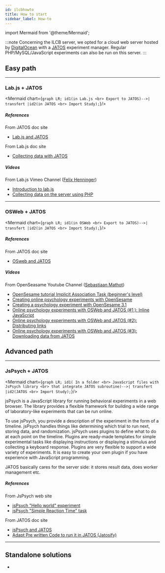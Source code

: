 ```yaml
---
id: ilcbhowto
title: How to start
sidebar_label: How-to
---
```

import Mermaid from '@theme/Mermaid';


:::note
Concerning the ILCB server, we opted for a cloud web server hosted by [DigitalOcean](https://www.digitalocean.com) with a [JATOS](http://www.jatos.org) experiment manager. Regular PHP/MySQL/JavaScript experiments can also be run on this server.
:::






## Easy path

---

### Lab.js + JATOS

<Mermaid chart={`
	graph LR;
	    id1(in Lab.js <br> Export to JATOS)-->| transfert |id2(in JATOS <br> Import Study);
`}/>


##### References

From JATOS doc site
- [Lab.js and JATOS](http://www.jatos.org/labjs-and-JATOS.html)

From Lab.js doc site
- [Collecting data with JATOS](https://labjs.readthedocs.io/en/latest/learn/deploy/3c-jatos.html)


##### Videos

From Lab.js Vimeo Channel ([Felix Henninger](https://vimeo.com/felixhenninger))
- [Introduction to lab.js](https://vimeo.com/241310293)
- [Collecting data on the server using PHP](https://vimeo.com/248002608)


---

### OSWeb + JATOS


<Mermaid chart={`
	graph LR;
	    id1(in OSWeb <br> Export to JATOS)-->| transfert |id2(in JATOS <br> Import Study);
`}/>


##### References

From JATOS doc site
- [OSweb and JATOS](http://www.jatos.org/OSWeb-and-JATOS.html)

##### Videos

From OpenSeasame Youtube Channel ([Sebastiaan Mathot](https://www.youtube.com/channel/UC6HfeAa0vWeSWS6IcNAjZ2A))

- [OpenSesame tutorial Implicit Association Task (beginner's level)](https://www.youtube.com/watch?v=zd-nxgGOGlE)
- [Creating online psychology experiments with OpenSesame](https://www.youtube.com/watch?v=0448NeoUaqU)
- [Creating a psychology experiment with OpenSesame 3.1](https://www.youtube.com/watch?v=FCXcnAv9aMA)
- [Online psychology experiments with OSWeb and JATOS (#1 ): Inline JavaScript](https://www.youtube.com/watch?v=-DHAX_EyKlE)
- [Online psychology experiments with OSWeb and JATOS (#2): Distributing links](https://www.youtube.com/watch?v=m1UDk5kBwH4)
- [Online psychology experiments with OSWeb and JATOS (#3): Downloading data from JATOS](https://www.youtube.com/watch?v=P1QWcqTnLJ0)





## Advanced path

---

### JsPsych + JATOS


<Mermaid chart={`
	graph LR;
	    id1( In a folder <br> JavaScript files with JsPsych library <br> that integrate JATOS subroutine)-->| transfert |id2(JATOS <br> Import Study);
`}/>


jsPsych is a JavaScript library for running behavioral experiments in a web browser. The library provides a flexible framework for building a wide range of laboratory-like experiments that can be run online.

To use jsPsych, you provide a description of the experiment in the form of a timeline. jsPsych handles things like determining which trial to run next, storing data, and randomization. jsPsych uses plugins to define what to do at each point on the timeline. Plugins are ready-made templates for simple experimental tasks like displaying instructions or displaying a stimulus and collecting a keyboard response. Plugins are very flexible to support a wide variety of experiments. It is easy to create your own plugin if you have experience with JavaScript programming.

JATOS basically cares for the server side: it stores result data, does worker management etc.

##### References

From JsPsych web site
- [jsPsych "Hello world" experiment](https://www.jspsych.org/tutorials/hello-world/)
- [jsPsych "Simple Reaction Time" task](https://www.jspsych.org/tutorials/rt-task/)


From JATOS doc site
- [jsPsych and JATOS](http://www.jatos.org/jsPsych-and-JATOS.html)
- [Adapt Pre written Code to run it in JATOS (Jatosify)](http://www.jatos.org/Adapt-Pre-written-Code-to-run-it-in-JATOS.html)


---

## Standalone solutions

-

